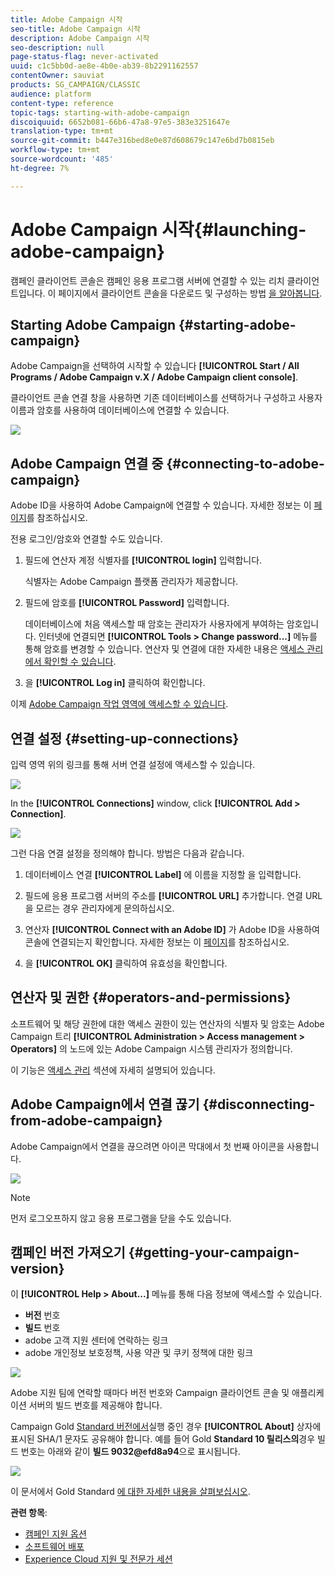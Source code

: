 ```yaml
---
title: Adobe Campaign 시작
seo-title: Adobe Campaign 시작
description: Adobe Campaign 시작
seo-description: null
page-status-flag: never-activated
uuid: c1c5bb0d-ae8e-4b0e-ab39-8b2291162557
contentOwner: sauviat
products: SG_CAMPAIGN/CLASSIC
audience: platform
content-type: reference
topic-tags: starting-with-adobe-campaign
discoiquuid: 6652b081-66b6-47a8-97e5-383e3251647e
translation-type: tm+mt
source-git-commit: b447e316bed8e0e87d608679c147e6bd7b0815eb
workflow-type: tm+mt
source-wordcount: '485'
ht-degree: 7%

---
```



# Adobe Campaign 시작{#launching-adobe-campaign}

캠페인 클라이언트 콘솔은 캠페인 응용 프로그램 서버에 연결할 수 있는 리치 클라이언트입니다. 이 페이지에서 클라이언트 콘솔을 다운로드 및 구성하는 방법 [을 알아봅니다](../../installation/using/installing-the-client-console.md).

## Starting Adobe Campaign {#starting-adobe-campaign}

Adobe Campaign을 선택하여 시작할 수 있습니다 **[!UICONTROL Start / All Programs / Adobe Campaign v.X / Adobe Campaign client console]**.

클라이언트 콘솔 연결 창을 사용하면 기존 데이터베이스를 선택하거나 구성하고 사용자 이름과 암호를 사용하여 데이터베이스에 연결할 수 있습니다.

![](assets/acc-logon-screen.png)

## Adobe Campaign 연결 중 {#connecting-to-adobe-campaign}

Adobe ID을 사용하여 Adobe Campaign에 연결할 수 있습니다. 자세한 정보는 이 [페이지](../../integrations/using/about-adobe-id.md)를 참조하십시오.

전용 로그인/암호와 연결할 수도 있습니다.

1. 필드에 연산자 계정 식별자를 **[!UICONTROL login]** 입력합니다.

   식별자는 Adobe Campaign 플랫폼 관리자가 제공합니다.

1. 필드에 암호를 **[!UICONTROL Password]** 입력합니다.

   데이터베이스에 처음 액세스할 때 암호는 관리자가 사용자에게 부여하는 암호입니다. 인터넷에 연결되면 **[!UICONTROL Tools > Change password...]** 메뉴를 통해 암호를 변경할 수 있습니다. 연산자 및 연결에 대한 자세한 내용은 [액세스 관리에서 확인할 수 있습니다](../../platform/using/access-management.md).

1. 을 **[!UICONTROL Log in]** 클릭하여 확인합니다.

이제 [Adobe Campaign 작업 영역에 액세스할 수 있습니다](../../platform/using/adobe-campaign-workspace.md).

## 연결 설정 {#setting-up-connections}

입력 영역 위의 링크를 통해 서버 연결 설정에 액세스할 수 있습니다.

![](assets/s_ncs_user_connections_management.png)

In the **[!UICONTROL Connections]** window, click **[!UICONTROL Add > Connection]**.

![](assets/s_ncs_user_add_connexion.png)

그런 다음 연결 설정을 정의해야 합니다. 방법은 다음과 같습니다.

1. 데이터베이스 연결 **[!UICONTROL Label]** 에 이름을 지정할 을 입력합니다.

1. 필드에 응용 프로그램 서버의 주소를 **[!UICONTROL URL]** 추가합니다. 연결 URL을 모르는 경우 관리자에게 문의하십시오.

1. 연산자 **[!UICONTROL Connect with an Adobe ID]** 가 Adobe ID을 사용하여 콘솔에 연결되는지 확인합니다. 자세한 정보는 이 [페이지](../../integrations/using/about-adobe-id.md)를 참조하십시오.

1. 을 **[!UICONTROL OK]** 클릭하여 유효성을 확인합니다.

## 연산자 및 권한 {#operators-and-permissions}

소프트웨어 및 해당 권한에 대한 액세스 권한이 있는 연산자의 식별자 및 암호는 Adobe Campaign 트리 **[!UICONTROL Administration > Access management > Operators]** 의 노드에 있는 Adobe Campaign 시스템 관리자가 정의합니다.

이 기능은 [액세스 관리](../../platform/using/access-management.md) 섹션에 자세히 설명되어 있습니다.

## Adobe Campaign에서 연결 끊기 {#disconnecting-from-adobe-campaign}

Adobe Campaign에서 연결을 끊으려면 아이콘 막대에서 첫 번째 아이콘을 사용합니다.

![](assets/s_ncs_user_deconnexion.png)

>[!NOTE]
>
>먼저 로그오프하지 않고 응용 프로그램을 닫을 수도 있습니다.

## 캠페인 버전 가져오기 {#getting-your-campaign-version}

이 **[!UICONTROL Help > About...]** 메뉴를 통해 다음 정보에 액세스할 수 있습니다.

* **버전** 번호
* **빌드** 번호
* adobe 고객 지원 센터에 연락하는 링크
* adobe 개인정보 보호정책, 사용 약관 및 쿠키 정책에 대한 링크

![](assets/about-acc.png)

Adobe 지원 팀에 연락할 때마다 버전 번호와 Campaign 클라이언트 콘솔 및 애플리케이션 서버의 빌드 번호를 제공해야 합니다.

Campaign Gold [Standard 버전에서](../../rn/using/gold-standard.md)실행 중인 경우 **[!UICONTROL About]** 상자에 표시된 SHA/1 문자도 공유해야 합니다. 예를 들어 Gold **Standard 10 릴리스의**&#x200B;경우 빌드 번호는 아래와 같이 **빌드 9032@efd8a94**&#x200B;으로 표시됩니다.

![](assets/about-acc-gs.png)

이 문서에서 Gold Standard [에 대한 자세한 내용을 살펴보십시오](https://helpx.adobe.com/kr/campaign/kb/gold-standard.html).

**관련 항목**:

* [캠페인 지원 옵션](https://helpx.adobe.com/campaign/kb/ac-support.html#acc-support)
* [소프트웨어 배포](https://docs.adobe.com/content/help/en/experience-cloud/software-distribution/home.html)
* [Experience Cloud 지원 및 전문가 세션](https://helpx.adobe.com/enterprise/admin-guide.html/enterprise/using/support-for-experience-cloud.ug.html)
